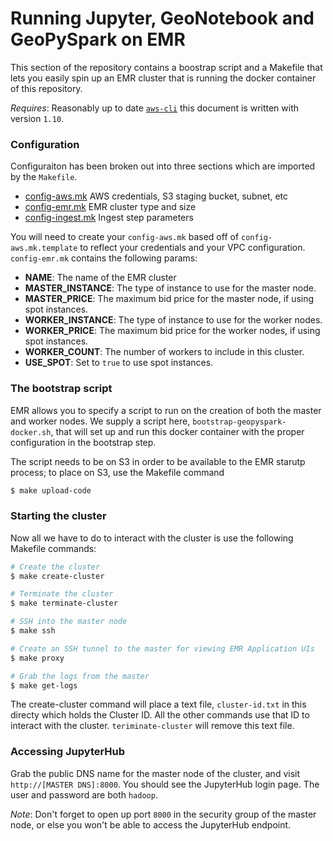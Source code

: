 # Running Jupyter, GeoNotebook and GeoPySpark on EMR

This section of the repository contains a boostrap script and a Makefile
that lets you easily spin up an EMR cluster that is running the docker container
of this repository.

_Requires_: Reasonably up to date [`aws-cli`](https://aws.amazon.com/cli/) this document is written with version `1.10`.

### Configuration

Configuraiton has been broken out into three sections which are imported by the `Makefile`.

 - [config-aws.mk](./config-aws.mk) AWS credentials, S3 staging bucket, subnet, etc
 - [config-emr.mk](./config-emr.mk) EMR cluster type and size
 - [config-ingest.mk](./config-ingest.mk) Ingest step parameters

You will need to create your `config-aws.mk` based off of `config-aws.mk.template` to reflect your credentials and your VPC configuration. `config-emr.mk` contains the following params:

 - __NAME__: The name of the EMR cluster
 - __MASTER_INSTANCE__: The type of instance to use for the master node.
 - __MASTER_PRICE__: The maximum bid price for the master node, if using spot instances.
 - __WORKER_INSTANCE__: The type of instance to use for the worker nodes.
 - __WORKER_PRICE__: The maximum bid price for the worker nodes, if using spot instances.
 - __WORKER_COUNT__: The number of workers to include in this cluster.
 - __USE_SPOT__: Set to `true` to use spot instances.

### The bootstrap script

EMR allows you to specify a script to run on the creation of both the master and worker nodes.
We supply a script here, `bootstrap-geopyspark-docker.sh`, that will set up and run
this docker container with the proper configuration in the bootstrap step.

The script needs to be on S3 in order to be available to the EMR starutp process;
to place on S3, use the Makefile command

```bash
$ make upload-code
```

### Starting the cluster

Now all we have to do to interact with the cluster is use the following Makefile commands:

```bash
# Create the cluster
$ make create-cluster

# Terminate the cluster
$ make terminate-cluster

# SSH into the master node
$ make ssh

# Create an SSH tunnel to the master for viewing EMR Application UIs
$ make proxy

# Grab the logs from the master
$ make get-logs
```

The create-cluster command will place a text file, `cluster-id.txt` in this directy which holds the Cluster ID.
All the other commands use that ID to interact with the cluster. `teriminate-cluster` will remove this text file.

### Accessing JupyterHub

Grab the public DNS name for the master node of the cluster, and visit `http://[MASTER DNS]:8000`. You
should see the JupyterHub login page. The user and password are both `hadoop`.

_Note_: Don't forget to open up port `8000` in the security group of the master node, or else you won't
be able to access the JupyterHub endpoint.
